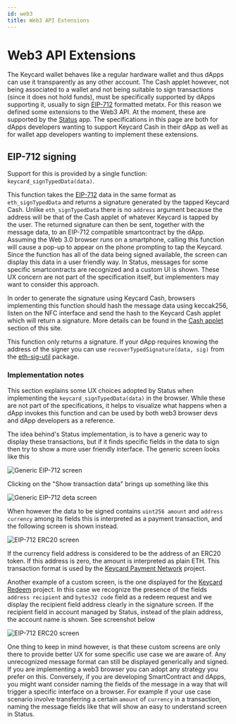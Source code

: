 ```yaml
---
id: web3
title: Web3 API Extensions
---
```


# Web3 API Extensions

The Keycard wallet behaves like a regular hardware wallet and thus dApps can use it transparently as any other account. The Cash applet however, not being associated to a wallet and not being suitable to sign transactions (since it does not hold funds), must be specifically supported by dApps supporting it, usually to sign [EIP-712](https://eips.ethereum.org/EIPS/eip-712) formatted metatx. For this reason we defined some extensions to the Web3 API. At the moment, these are supported by the [Status](https://status.im) app. The specifications in this page are both for dApps developers wanting to support Keycard Cash in their dApp as well as for wallet app developers wanting to implement these extensions.

## EIP-712 signing

Support for this is provided by a single function: `keycard_signTypedData(data)`.

This function takes the [EIP-712](https://eips.ethereum.org/EIPS/eip-712) data in the same format as `eth_signTypedData` and returns a signature generated by the tapped Keycard Cash. Unlike `eth_signTypedData` there is no `address` argument because the address will be that of the Cash applet of whatever Keycard is tapped by the user. The returned signature can then be sent, together with the message data, to an EIP-712 compatible smartcontract by the dApp. Assuming the Web 3.0 browser runs on a smartphone, calling this function will cause a pop-up to appear on the phone prompting to tap the Keycard. Since the function has all of the data being signed available, the screen can display this data in a user friendly way. In Status, messages for some specific smartcontracts are recognized and a custom UI is shown. These UX concern are not part of the specification itself, but implementers may want to consider this approach.

In order to generate the signature using Keycard Cash, browsers implementing this function should hash the message data using keccak256, listen on the NFC interface and send the hash to the Keycard Cash applet which will return a signature. More details can be found in the [Cash applet](sdk/cash.html) section of this site.

This function only returns a signature. If your dApp requires knowing the address of the signer you can use `recoverTypedSignature(data, sig)` from the [eth-sig-util](https://github.com/MetaMask/eth-sig-util) package.

### Implementation notes

This section explains some UX choices adopted by Status when implementing the `keycard_signTypedData(data)` in the browser. While these are not part of the specifications, it helps to visualize what happens when a dApp invokes this function and can be used by both web3 browser devs and dApp developers as a reference.

The idea behind's Status implementation, is to have a generic way to display these transactions, but if it finds specific fields in the data to sign then try to show a more user friendly interface. The generic screen looks like this

![Generic EIP-712 screen](/images/web3-generic.png)

Clicking on the "Show transaction data" brings up something like this

![Generic EIP-712 deta screen](/images/web3-generic-data.png)

When however the data to be signed contains `uint256 amount` and `address currency` among its fields this is interpreted as a payment transaction, and the following screen is shown instead.

![EIP-712 ERC20 screen](/images/web3-erc20.png)

If the currency field address is considered to be the address of an ERC20 token. If this address is zero, the amount is interpreted as plain ETH. This transaction format is used by the [Keycard Payment Network](https://github.com/status-im/payment-network-apps) project.

Another example of a custom screen, is the one displayed for the [Keycard Redeem](https://github.com/status-im/keycard-redeem) project. In this case we recognize the presence of the fields `address recipient` and `bytes32 code` field as a redeem request and we display the recipient field address clearly in the signature screen. If the recipient field in account managed by Status, instead of the plain address, the account name is shown. See screenshot below

![EIP-712 ERC20 screen](/images/web3-redeem.png)

One thing to keep in mind however, is that these custom screens are only there to provide better UX for some specific use case we are aware of. Any unrecognized message format can still be displayed generically and signed. If you are implementing a web3 browser you can adopt any strategy you prefer on this. Conversely, if you are developing SmartContract and dApps, you might want consider naming the fields of the message in a way that will trigger a specific interface on a browser. For example if your use case scenario involve transferring a certain `amount` of `currency` in a transaction, naming the message fields like that will show an easy to understand screen in Status.